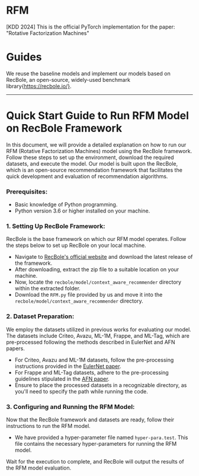 # RFM
[KDD 2024] This is the official PyTorch implementation for the paper: "Rotative Factorization Machines"

# Guides
We reuse the baseline models and implement our models based on RecBole, an open-source, widely-used benchmark library{https://recbole.io/}.

---

# Quick Start Guide to Run RFM Model on RecBole Framework

In this document, we will provide a detailed explanation on how to run our RFM (Rotative Factorization Machines) model using the RecBole framework. Follow these steps to set up the environment, download the required datasets, and execute the model. Our model is built upon the RecBole, which is an open-source recommendation framework that facilitates the quick development and evaluation of recommendation algorithms.

### Prerequisites:

- Basic knowledge of Python programming.
- Python version 3.6 or higher installed on your machine.

### 1. Setting Up RecBole Framework:

RecBole is the base framework on which our RFM model operates. Follow the steps below to set up RecBole on your local machine.

- Navigate to [RecBole's official website](https://recbole.io/) and download the latest release of the framework.
- After downloading, extract the zip file to a suitable location on your machine.
- Now, locate the `recbole/model/context_aware_recommender` directory within the extracted folder.
- Download the `RFM.py` file provided by us and move it into the `recbole/model/context_aware_recommender` directory.

### 2. Dataset Preparation:

We employ the datasets utilized in previous works for evaluating our model. The datasets include Criteo, Avazu, ML-1M, Frappe, and ML-Tag, which are pre-processed following the methods described in EulerNet and AFN papers.

- For Criteo, Avazu and ML-1M datasets, follow the pre-processing instructions provided in the [EulerNet paper](https://dl.acm.org/doi/10.1145/3539618.3591681).
- For Frappe and ML-Tag datasets, adhere to the pre-processing guidelines stipulated in the [AFN paper](https://ojs.aaai.org/index.php/AAAI/article/view/5768).
- Ensure to place the processed datasets in a recognizable directory, as you'll need to specify the path while running the code.

### 3. Configuring and Running the RFM Model:

Now that the RecBole framework and datasets are ready, follow their instructions to run the RFM model.

- We have provided a hyper-parameter file named `hyper-para.test`. This file contains the necessary hyper-parameters for running the RFM model.


Wait for the execution to complete, and RecBole will output the results of the RFM model evaluation.

